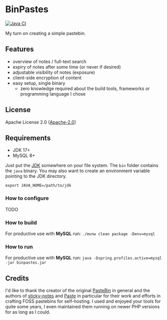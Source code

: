 # BinPastes
[![Java CI](https://github.com/querwurzel/BinPastes/actions/workflows/main.yml/badge.svg)](https://github.com/querwurzel/BinPastes/actions/workflows/main.yml)

My turn on creating a simple pastebin.

## Features

* overview of notes / full-text search
* expiry of notes after some time (or never if desired)
* adjustable visibility of notes (exposure) 
* client-side encryption of content
* easy setup, single binary
    * zero knowledge required about the build tools, frameworks or programming language I chose

## License

Apache License 2.0 ([Apache-2.0](https://www.apache.org/licenses/LICENSE-2.0))

## Requirements

* JDK 17+
* MySQL 8+

Just put the [JDK](https://adoptium.net/temurin/releases/) somewhere on your file system.
The `bin` folder contains the `java` binary.
You may also want to create an environment variable pointing to the JDK directory.

`export JAVA_HOME=/path/to/jdk`

### How to configure

TODO

### How to build

For productive use with __MySQL__ run:
`./mvnw clean package -Denv=mysql`

### How to run

For productive use with __MySQL__ run:
`java -Dspring.profiles.active=mysql -jar binpastes.jar`

## Credits

I'd like to thank the creator of the original [PasteBin](https://github.com/lordelph/pastebin) in general and the authors of [sticky-notes](https://github.com/sayakb/sticky-notes) and [Paste](https://github.com/jordansamuel/PASTE)
in particular for their work and efforts in crafting FOSS pastebins for self-hosting.
I used and enjoyed your tools for quite some years, I even maintained them running on newer PHP versions for as long as I could.
